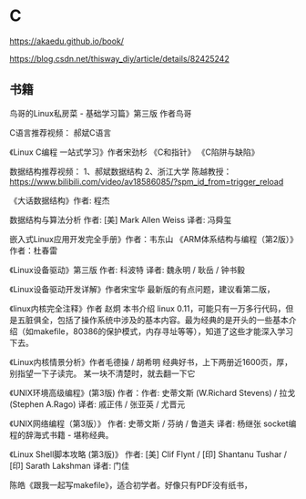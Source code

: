 # C

https://akaedu.github.io/book/

https://blog.csdn.net/thisway_diy/article/details/82425242


## 书籍
鸟哥的Linux私房菜 - 基础学习篇》第三版 作者鸟哥

C语言推荐视频：
郝斌C语言

《Linux C编程 一站式学习》作者宋劲杉
《C和指针》
《C陷阱与缺陷》

数据结构推荐视频：
1、郝斌数据结构
2、浙江大学 陈越教授：
https://www.bilibili.com/video/av18586085/?spm_id_from=trigger_reload

《大话数据结构》作者: 程杰

数据结构与算法分析
作者: [美] Mark Allen Weiss
译者: 冯舜玺


嵌入式Linux应用开发完全手册》作者：韦东山
《ARM体系结构与编程（第2版）》作者：杜春雷

《Linux设备驱动》第三版 作者: 科波特
译者: 魏永明 / 耿岳 / 钟书毅

《Linux设备驱动开发详解》作者宋宝华
最新版的有点问题，建议看第二版，

《linux内核完全注释》作者 赵炯
本书介绍 linux 0.11，可能只有一万多行代码，但是五脏俱全，包括了操作系统中涉及的基本内容。最为经典的是开头的一些基本介绍（如makefile，80386的保护模式，内存寻址等等），知道了这些才能深入学习下去。

《Linux内核情景分析》作者毛德操 / 胡希明
经典好书，上下两册近1600页，厚，别指望一下子读完。
某一块不清楚时，就去翻一下它

《UNIX环境高级编程》(第3版)
作者：作者: 史蒂文斯 (W.Richard Stevens) / 拉戈 (Stephen A.Rago)
译者: 戚正伟 / 张亚英 / 尤晋元

《UNIX网络编程（第3版）》
作者: 史蒂文斯 / 芬纳 / 鲁道夫
译者: 杨继张
socket编程的辞海式书籍 - 堪称经典。

《Linux Shell脚本攻略 (第3版)》
作者: [美] Clif Flynt / [印] Shantanu Tushar / [印] Sarath Lakshman
译者: 门佳

陈皓《跟我一起写makefile》，适合初学者。好像只有PDF没有纸书，
